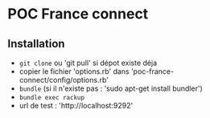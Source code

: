# POC France connect
## Installation
- `git clone` ou 'git pull' si dépot existe déja
- copier le fichier 'options.rb' dans 'poc-france-connect/config/options.rb'
- `bundle` (si il n'existe pas : 'sudo apt-get install bundler')
- `bundle exec rackup`
- url de test : 'http://localhost:9292'

